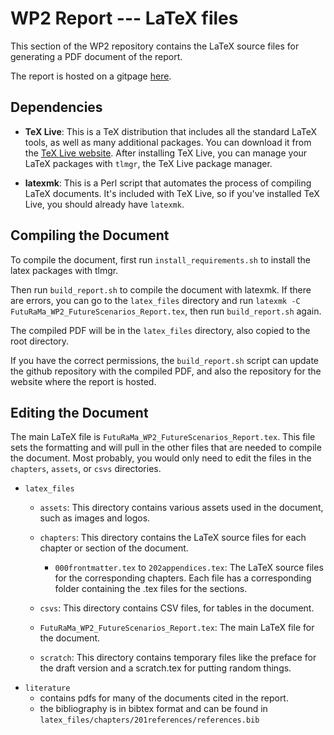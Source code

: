 # WP2 Report --- LaTeX files

This section of the WP2 repository contains the LaTeX source files for generating a PDF document of the report.

The report is hosted on a gitpage [here](https://futuram-project.github.io/FutuRaM.github.io/WP2/WP2_scenarios.html).

## Dependencies

- **TeX Live**: This is a TeX distribution that includes all the standard LaTeX tools, as well as many additional packages. You can download it from the [TeX Live website](https://www.tug.org/texlive/). After installing TeX Live, you can manage your LaTeX packages with `tlmgr`, the TeX Live package manager.

- **latexmk**: This is a Perl script that automates the process of compiling LaTeX documents. It's included with TeX Live, so if you've installed TeX Live, you should already have `latexmk`.

## Compiling the Document

To compile the document, first run `install_requirements.sh` to install the latex packages with tlmgr.

Then run `build_report.sh` to compile the document with latexmk.
If there are errors, you can go to the `latex_files` directory and run `latexmk -C FutuRaMa_WP2_FutureScenarios_Report.tex`, then run `build_report.sh` again.

The compiled PDF will be in the `latex_files` directory, also copied to the root directory.

If you have the correct permissions, the `build_report.sh` script can update the github repository with the compiled PDF, and also the repository for the website where the report is hosted.

## Editing the Document

The main LaTeX file is `FutuRaMa_WP2_FutureScenarios_Report.tex`. This file sets the formatting and will pull in the other files that are needed to compile the document. Most probably, you would only need to edit the files in the `chapters`, `assets`, or `csvs` directories.

- `latex_files`
  - `assets`: This directory contains various assets used in the document, such as images and logos.
  - `chapters`: This directory contains the LaTeX source files for each chapter or section of the document.
    - `000frontmatter.tex` to `202appendices.tex`: The LaTeX source files for the corresponding chapters. Each file has a corresponding folder containing the .tex files for the sections.

  - `csvs`: This directory contains CSV files, for tables in the document.
  - `FutuRaMa_WP2_FutureScenarios_Report.tex`: The main LaTeX file for the document.
  - `scratch`: This directory contains temporary files like the preface for the draft version and a scratch.tex for putting random things.
- `literature`
  - contains pdfs for many of the documents cited in the report.
  - the bibliography is in bibtex format and can be found in `latex_files/chapters/201references/references.bib`
